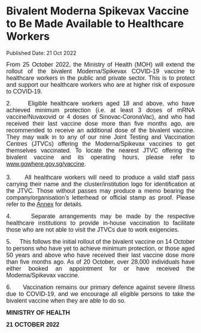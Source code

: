 <html>
    <meta http-equiv="Content-Type" content="text/html; charset=utf-8"/>
    <meta charset="utf-8"/>
    <title>Bivalent Moderna Spikevax Vaccine to Be Made Available to Healthcare Workers</title>
    <body><h1>Bivalent Moderna Spikevax Vaccine to Be Made Available to Healthcare Workers</h1>
    <p>Published Date: 21 Oct 2022</p> <p style="text-align: justify;"><span style="font-family: Arial; font-size: 16px;">From 25 October 2022, the Ministry of Health (MOH) will extend the rollout of the bivalent Moderna/Spikevax COVID-19 vaccine to healthcare workers in the public and private sector. This is to protect and support our healthcare workers who are at higher risk of exposure to COVID-19.</span></p> <p style="text-align: justify;"><span style="font-size: 16px;"><span style="font-family: Arial;">2.&nbsp; &nbsp; &nbsp;Eligible healthcare workers aged 18 and above, who have achieved minimum protection (i.e. at least 3 doses of mRNA vaccine/Nuvaxovid or 4 doses of Sinovac-CoronaVac), and who had received their last vaccine dose more than five months ago, are recommended to receive an additional dose of the bivalent vaccine. They may walk in to any of our nine Joint Testing and Vaccination Centres (JTVCs) offering the Moderna/Spikevax vaccines to get themselves vaccinated. To locate the nearest JTVC offering the bivalent vaccine and its operating hours, please refer to <a href="https://www.gowhere.gov.sg/vaccine">www.gowhere.gov.sg/vaccine</a>.<br><br>3.&nbsp; &nbsp; &nbsp;</span></span><span style="font-family: Arial; font-size: 16px;">All healthcare workers will need to produce a valid staff pass carrying their name and the cluster/institution logo for identification at the JTVC. Those without passes may produce a memo bearing the company/organisation’s letterhead or official stamp as proof. Please refer to the <a href="08840a11-c268-454c-adda-e7658b3baa02"></a><a href="/docs/librariesprovider5/default-document-library/annex---21-oct-2022-(1)ba512d6dc47144689ee1af649791347f.pdf?sfvrsn=d120697a_0"></a><a href="/docs/librariesprovider5/default-document-library/annex---21-oct-2022-(1).pdf?sfvrsn=28d75ab9_0"></a><a href="/docs/librariesprovider5/default-document-library/annex---21-oct-2022.pdf?sfvrsn=8956b300_0"></a><a href="cfffc307-671f-47f9-b5a1-271ff040143a" title="Annex" style="font-family: Arial; font-size: 16px;">Annex</a><span style="font-family: Arial; font-size: 16px;">&nbsp;</span>for details.</span></p><p style="text-align: justify;"><span style="font-size: 16px;"><span style="font-family: Arial;">4.&nbsp; &nbsp; &nbsp;Separate arrangements may be made by the respective healthcare institutions to provide in-house vaccination to facilitate those who are not able to visit the JTVCs due to work exigencies. </span></span></p><p style="text-align: justify;"><span style="font-size: 16px;"><span style="font-family: Arial;">5.&nbsp; &nbsp; &nbsp;This follows the initial rollout of the bivalent vaccine on 14 October to persons who have yet to achieve minimum protection, or those aged 50 years and above who have received their last vaccine dose more than five months ago. As of 20 October, over 28,000 individuals have either booked an appointment for or have received the Moderna/Spikevax vaccine. </span></span></p><p style="text-align: justify;"><span style="font-size: 16px;"><span style="font-family: Arial;">6.&nbsp; &nbsp; &nbsp;</span><span style="font-family: Arial;">Vaccination remains our primary defence against severe illness due to COVID-19, and we encourage all eligible persons to take the bivalent vaccine when they are able to do so.</span></span></p> <p style="text-align: justify;"><span style="font-size: 16px;"><span style="font-family: Arial;"><strong style="font-size: 16px;">MINISTRY OF HEALTH</strong><br></span></span></p> <div style="text-align: justify;"> <p><span style="font-size: 16px;"><span style="font-family: Arial;"><strong>21 OCTOBER 2022</strong></span></span></p> <p><span style="font-size: 16px;"><span style="font-family: Arial;"><strong>&nbsp;</strong></span></span></p> </div> <p style="text-align: justify;"><span style="font-family: Arial; font-size: 16px;">&nbsp;</span></p></body>
</html>
